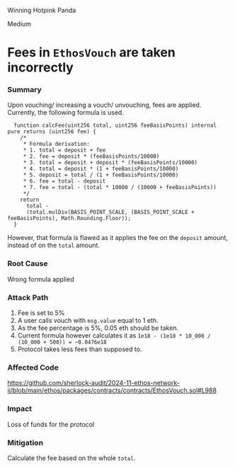 Winning Hotpink Panda

Medium

# Fees in `EthosVouch` are taken incorrectly

### Summary
Upon vouching/ increasing a vouch/ unvouching, fees are applied. Currently, the following formula is used.

```solidity
  function calcFee(uint256 total, uint256 feeBasisPoints) internal pure returns (uint256 fee) {
    /*
     * Formula derivation:
     * 1. total = deposit + fee
     * 2. fee = deposit * (feeBasisPoints/10000)
     * 3. total = deposit + deposit * (feeBasisPoints/10000)
     * 4. total = deposit * (1 + feeBasisPoints/10000)
     * 5. deposit = total / (1 + feeBasisPoints/10000)
     * 6. fee = total - deposit
     * 7. fee = total - (total * 10000 / (10000 + feeBasisPoints))
     */
    return
      total -
      (total.mulDiv(BASIS_POINT_SCALE, (BASIS_POINT_SCALE + feeBasisPoints), Math.Rounding.Floor));
  }
```

However, that formula is flawed as it applies the fee on the `deposit` amount, instead of on the `total` amount.

### Root Cause

Wrong formula applied

### Attack Path
1. Fee is set to 5%
2. A user calls vouch with `msg.value` equal to 1 eth.
3. As the fee percentage is 5%, 0.05 eth should be taken.
4. Current formula however calculates it as `1e18 - (1e18 * 10_000 / (10_000 + 500)) = ~0.0476e18`
5. Protocol takes less fees than supposed to.

### Affected Code 
https://github.com/sherlock-audit/2024-11-ethos-network-ii/blob/main/ethos/packages/contracts/contracts/EthosVouch.sol#L988

### Impact
Loss of funds for the protocol

### Mitigation
Calculate the fee based on the whole `total`.